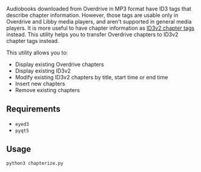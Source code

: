 Audiobooks downloaded from Overdrive in MP3 format have ID3 tags that describe chapter information. 
However, those tags are usable only in Overdrive and Libby media players, and aren't supported in
general media players. It is more useful to have chapter information as 
[ID3v2 chapter tags](http://id3.org/id3v2-chapters-1.0) instead. This utility helps you to transfer
Overdrive chapters to ID3v2 chapter tags instead.

This utility allows you to:
- Display existing Overdrive chapters
- Display existing ID3v2 
- Modify existing ID3v2 chapters by title, start time or end time
- Insert new chapters
- Remove existing chapters

## Requirements
- `eyed3`
- `pyqt5`

## Usage
```
python3 chapterize.py
```
